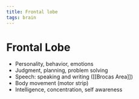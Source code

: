 ```yaml
---
title: Frontal lobe
tags: brain
---
```


# Frontal Lobe
- Personality, behavior, emotions
- Judgment, planning, problem solving
- Speech: speaking and writing ([[Brocas Area]])
- Body movement (motor strip)
- Intelligence, concentration, self awareness




























